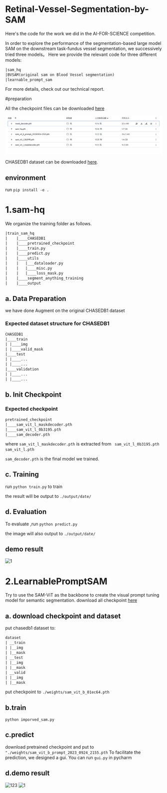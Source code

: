

# Retinal-Vessel-Segmentation-by-SAM
Here's the code for the work we did in the AI-FOR-SCIENCE competition.

In order to explore the performance of the segmentation-based large model SAM on the downstream task-fundus vessel segmentation, we successively tried three models。
Here we provide the relevant code for three different models:
```
|sam_hq
|BVSAM(original sam on Blood Vessel segmentation)
|learnable_prompt_sam
```

For more details, check out our technical report.
	
#preparation

All the checkpoint files can be downloaded  [here](https://drive.google.com/drive/folders/1-kzNpA_vdlIzaGZEURr5DJvVMDCugaQc?usp=drive_link)

![](./sam-hq/1.png)


CHASEDB1 dataset can be downloaded  [here](https://drive.google.com/drive/folders/1bubcizfo9shiJByt97-yVsO60MDm37yG?usp=drive_link).

## environment
run ```pip install -e .``` 


# 1.sam-hq
We organize the training folder as follows.

```
|train_sam_hq
|    |____CHASEDB1
|    |____pretrained_checkpoint
|    |____train.py
|    |____predict.py
|    |____utils
|    |   |___dataloader.py
|    |   |____misc.py
|    |   |____loss_mask.py
|    |____segment_anything_training
|    |____output
```

## a. Data Preparation

we have done Augment on the original CHASEDB1 dataset

### Expected dataset structure for CHASEDB1

```
CHASEDB1
|____train
| |____img
| |____valid_mask
|____test
| |____...
| |____...
|____validation
| |____...
| |____...

```

## b. Init Checkpoint
### Expected checkpoint

```
pretrained_checkpoint
|____sam_vit_l_maskdecoder.pth
|____sam_vit_l_0b3195.pth
|____sam_decoder.pth 
```

where 
```sam_vit_l_maskdecoder.pth```  is extracted from  ``` sam_vit_l_0b3195.pth```  ```sam_vit_l.pth```

```sam_decoder.pth```  is the final model we trained.


## c. Training
run ```python train.py``` to train 

the result will be output to ```./output/date/```

## d. Evaluation
To evaluate ,run ```python predict.py```

the image will also output to ```./output/date/```


## demo result
![1](./sam-hq/output/20230928-2049/0_0_0.png)




# 2.LearnablePromptSAM
Try to use the SAM-ViT as the backbone to create the visual prompt tuning model for semantic segmentation. 
download all checkpoint [here](https://drive.google.com/drive/folders/1-kzNpA_vdlIzaGZEURr5DJvVMDCugaQc?usp=drive_link)

## a. download checkpoint and dataset
put chasedb1 dataset to:
```
dataset
| __train
| |__img
| |__mask
| __test
| |__img
| |__mask
| __valid
| |__img
| |__mask
```

put checkpoint to ```./weights/sam_vit_b_01ec64.pth```
	
## b.train

  ```
  python imporved_sam.py 
  ```

## c.predict

download pretrained checkpoint and put to
```"./weights/sam_vit_b_prompt_2023_0924_2155.pth```
To facilitate the prediction, we designed a gui.
You can run ```gui.py``` in pycharm


## d.demo result
![123](./LearnablePromptSAM/demo/Image_01L.jpg)
![1](./LearnablePromptSAM/demo/output_image.jpg)



